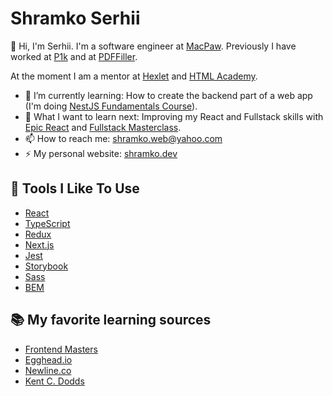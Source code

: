 # Shramko Serhii

👋 Hi, I'm Serhii. I'm a software engineer at [MacPaw](https://macpaw.com/).
Previously I have worked at [P1k](https://p1k.org/) and at [PDFFiller](https://www.pdffiller.com/).

At the moment I am a mentor at [Hexlet](https://ru.hexlet.io/) and [HTML Academy](https://htmlacademy.ru).

[//]: # (- 🔭 I’m currently working on:)
- 🌱 I’m currently learning: How to create the backend part of a web app (I'm doing [NestJS Fundamentals Course](https://courses.nestjs.com/)).
- 🤔 What I want to learn next: Improving my React and Fullstack skills with [Epic React](https://epicreact.dev/) and [Fullstack Masterclass](https://www.newline.co/tinyhouse).
- 📫 How to reach me: shramko.web@yahoo.com
- ⚡ My personal website: [shramko.dev](https://shramko.dev/)

## 🔧 Tools I Like To Use

- [React](https://reactjs.org/)
- [TypeScript](https://www.typescriptlang.org/)
- [Redux](https://redux.js.org/)
- [Next.js](https://nextjs.org/)
- [Jest](https://jestjs.io/)
- [Storybook](https://storybook.js.org/)
- [Sass](https://sass-lang.com/)
- [BEM](https://en.bem.info/methodology/)


## 📚 My favorite learning sources

- [Frontend Masters](https://frontendmasters.com/)
- [Egghead.io](https://egghead.io/)
- [Newline.co](https://www.newline.co/)
- [Kent C. Dodds](https://kentcdodds.com/)
